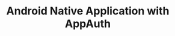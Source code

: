 ---
title: Android Native Application with AppAuth
excerpt: Sample application for communicating with OAuth 2.0 and OpenID Connect providers. Demonstrates single-sign-on (SSO) with AppAuth for Android.
github_url: https://github.com/oktadeveloper/okta-openidconnect-appauth-sample-android
---